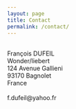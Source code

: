 ```yaml
---
layout: page
title: Contact
permalink: /contact/
---
```

<p style="text-align:justify">
<br> Fran&ccedil;ois DUFEIL
<br> Wonder/liebert
<br> 124 Avenue Gallieni 
<br> 93170 Bagnolet 
<br> France
<br />
<br> f.dufeil@yahoo.fr
</p>
<br />
<br />
<br />
<br />
<br />
<br />
<br />
<br />
<br />
<br />
<br />
<br />
<br />



